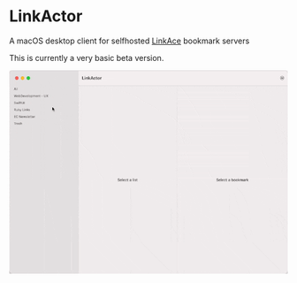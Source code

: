 # LinkActor
A macOS desktop client for selfhosted [LinkAce](https://www.linkace.org) bookmark servers

This is currently a very basic beta version.

![Linkactor Demo](linkactor_demo.gif)